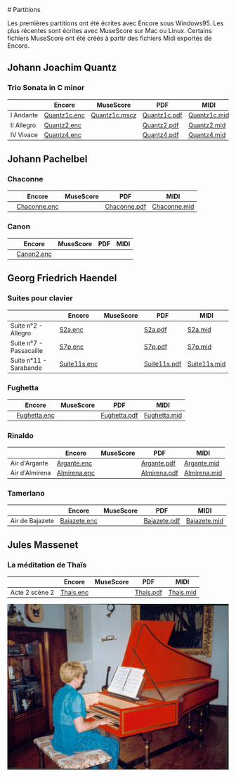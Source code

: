 <link href="../gc.css" rel="stylesheet" type="text/css">
# Partitions

Les premières partitions ont été écrites avec Encore sous Windows95. Les plus récentes sont écrites avec MuseScore sur Mac ou Linux.
Certains fichiers MuseScore ont été créés à partir des fichiers Midi exportés de Encore.

## Johann Joachim Quantz
### Trio Sonata in C minor

|   |Encore|MuseScore|PDF|MIDI|MP3|
|---|------|---------|---|----|---|
|I Andante|[Quantz1c.enc](Quantz/QUANTZ1C.ENC)|[Quantz1c.mscz](Quantz/QUANTZ1C.mscz)|[Quantz1c.pdf](Quantz/QUANTZ1C.PDF)|[Quantz1c.mid](Quantz/QUANTZ1C.MID)|[Quantz1c.mp3](Quantz/QUANTZ1.MP3)|
|II Allegro|[Quantz2.enc](Quantz/QUANTZ2.ENC)||[Quantz2.pdf](Quantz/QUANTZ2.PDF)|[Quantz2.mid](Quantz/QUANTZ2.MID)|[Quantz2.mp3](Quantz/QUANTZ2.MP3)|
|IV Vivace|[Quantz4.enc](Quantz/QUANTZ4.ENC)||[Quantz4.pdf](Quantz/QUANTZ4.PDF)|[Quantz4.mid](Quantz/QUANTZ4.MID)||

## Johann Pachelbel
### Chaconne
|   |Encore|MuseScore|PDF|MIDI|
|---|------|---------|---|----|
||[Chaconne.enc](Pachelbel/CHACONNE.ENC)||[Chaconne.pdf](Pachelbel/CHACONNE.PDF)|[Chaconne.mid](Pachelbel/CHACONNE.MID)|
### Canon
|   |Encore|MuseScore|PDF|MIDI|
|---|------|---------|---|----|
||[Canon2.enc](Pachelbel/CANON2.ENC)||||

## Georg Friedrich Haendel
### Suites pour clavier
|   |Encore|MuseScore|PDF|MIDI|
|---|------|---------|---|----|
|Suite n°2 - Allegro|[S2a.enc](Haendel/S2A.ENC)||[S2a.pdf](Haendel/S2A.PDF)|[S2a.mid](Haendel/S2A.MID)|
|Suite n°7 - Passacaille|[S7p.enc](Haendel/S7P.ENC)||[S7p.pdf](Haendel/S7P.PDF)|[S7p.mid](Haendel/S7P.MID)|
|Suite n°11 - Sarabande|[Suite11s.enc](Haendel/SUITE11S.ENC)||[Suite11s.pdf](Haendel/SUITE11S.PDF)|[Suite11s.mid](Haendel/SUITE11S.MID)|
### Fughetta
|   |Encore|MuseScore|PDF|MIDI|
|---|------|---------|---|----|
||[Fughetta.enc](Haendel/FUGHETTA.ENC)||[Fughetta.pdf](Haendel/FUGHETTA.PDF)|[Fughetta.mid](Haendel/FUGHETTA.MID)|
### Rinaldo
|   |Encore|MuseScore|PDF|MIDI|
|---|------|---------|---|----|
|Air d'Argante|[Argante.enc](Haendel/ARGANTE.ENC)||[Argante.pdf](Haendel/ARGANTE.PDF)|[Argante.mid](Haendel/ARGANTE.MID)|
|Air d'Almirena|[Almirena.enc](Haendel/ALMIRENA.ENC)||[Almirena.pdf](Haendel/ALMIRENA.PDF)|[Almirena.mid](Haendel/ALMIRENA.MID)|
### Tamerlano
|   |Encore|MuseScore|PDF|MIDI|
|---|------|---------|---|----|
|Air de Bajazete|[Bajazete.enc](Haendel/BAJAZETE.ENC)||[Bajazete.pdf](Haendel/BAJAZETE.PDF)|[Bajazete.mid](Haendel/BAJAZETE.MID)|
## Jules Massenet
### La méditation de Thaïs
|       |Encore|MuseScore|PDF|MIDI|
|-------|------|---------|---|----|
|Acte 2 scène 2|[Thais.enc](Massenet/THAIS.ENC)||[Thais.pdf](Massenet/THAIS.PDF)|[Thais.mid](Massenet/THAIS.MID)|

![Clavecin](CLAVECIN.JPG)